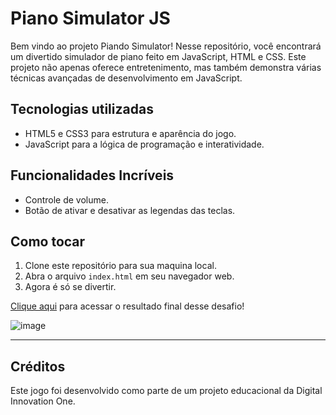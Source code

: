 # Piano Simulator JS

Bem vindo ao projeto Piando Simulator! Nesse repositório, você encontrará um divertido simulador de piano feito em JavaScript, HTML e CSS. Este projeto não apenas oferece entretenimento, mas também demonstra várias técnicas avançadas de desenvolvimento em JavaScript.

## Tecnologias utilizadas
- HTML5 e CSS3 para estrutura e aparência do jogo.
- JavaScript para a lógica de programação e interatividade.

## Funcionalidades Incríveis
- Controle de volume.
- Botão de ativar e desativar as legendas das teclas.

## Como tocar
1. Clone este repositório para sua maquina local.
2. Abra o arquivo `index.html` em seu navegador web.
3. Agora é só se divertir.

[Clique aqui](https://glauciofelix.github.io/piano_simulator/) para acessar o resultado final desse desafio!

![image](https://github.com/glauciofelix/piano_simulator/assets/83795080/026620e9-4e60-4041-8251-8dc444cddf89)

---

## Créditos
Este jogo foi desenvolvido como parte de um projeto educacional da Digital Innovation One.

